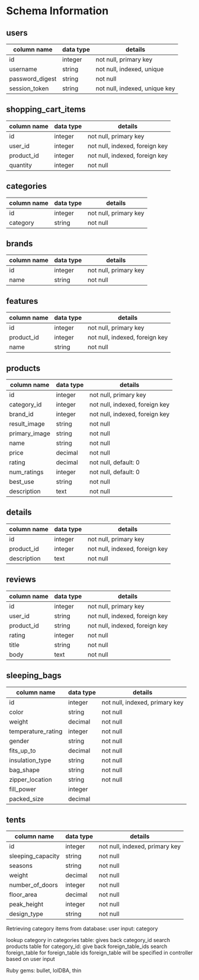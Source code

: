 # Schema Information

## users
column name      | data type | details
-----------------|-----------|-----------------------
id               | integer   | not null, primary key
username         | string    | not null, indexed, unique
password_digest  | string    | not null
session_token    | string    | not null, indexed, unique key

## shopping_cart_items
column name        | data type | details
-------------------|-----------|-----------------------
id                 | integer   | not null, primary key
user_id            | integer   | not null, indexed, foreign key
product_id         | integer   | not null, indexed, foreign key
quantity           | integer   | not null

## categories
column name        | data type | details
-------------------|-----------|-----------------------
id                 | integer   | not null, primary key
category           | string    | not null

## brands
column name        | data type | details
-------------------|-----------|-----------------------
id                 | integer   | not null, primary key
name               | string    | not null

## features
column name        | data type | details
-------------------|-----------|-----------------------
id                 | integer   | not null, primary key
product_id         | integer   | not null, indexed, foreign key
name               | string    | not null

## products
column name        | data type | details
-------------------|-----------|-----------------------
id                 | integer   | not null, primary key
category_id        | integer   | not null, indexed, foreign key
brand_id           | integer   | not null, indexed, foreign key
result_image       | string    | not null
primary_image      | string    | not null
name               | string    | not null
price              | decimal   | not null
rating             | decimal   | not null, default: 0
num_ratings        | integer   | not null, default: 0
best_use           | string    | not null
description        | text      | not null

## details
column name        | data type | details
-------------------|-----------|-----------------------
id                 | integer   | not null, primary key
product_id         | integer   | not null, indexed, foreign key
description        | text      | not null

## reviews
column name      | data type | details
-----------------|-----------|-----------------------
id               | integer   | not null, primary key
user_id          | string    | not null, indexed, foreign key
product_id       | string    | not null, indexed, foreign key
rating           | integer   | not null
title            | string    | not null
body             | text      | not null

## sleeping_bags
column name        | data type | details
-------------------|-----------|-----------------------
id                 | integer   | not null, indexed, primary key
color              | string    | not null
weight             | decimal   | not null
temperature_rating | integer   | not null
gender             | string    | not null
fits_up_to         | decimal   | not null
insulation_type    | string    | not null
bag_shape          | string    | not null
zipper_location    | string    | not null
fill_power         | integer   |
packed_size        | decimal   |


## tents
column name        | data type | details
-------------------|-----------|-----------------------
id                 | integer   | not null, indexed, primary key
sleeping_capacity  | string    | not null
seasons            | string    | not null
weight             | decimal   | not null
number_of_doors    | integer   | not null
floor_area         | decimal   | not null
peak_height        | integer   | not null
design_type        | string    | not null



Retrieving category items from database:
user input: category

lookup category in categories table: gives back category_id
search products table for category_id: give back foreign_table_ids
search foreign_table for foreign_table ids
    foreign_table will be specified in controller based on user input


Ruby gems: bullet, lolDBA, thin
